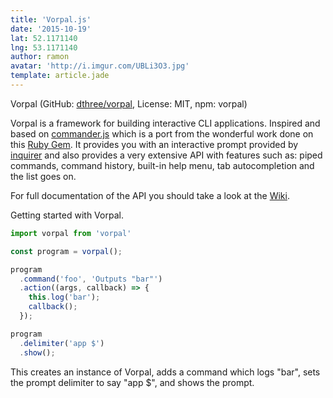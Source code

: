 ```yaml
---
title: 'Vorpal.js'
date: '2015-10-19'
lat: 52.1171140
lng: 53.1171140
author: ramon
avatar: 'http://i.imgur.com/UBLi3O3.jpg'
template: article.jade
---
```


Vorpal (GitHub: [dthree/vorpal](https://github.com/dthree/vorpal), License: MIT, npm: vorpal)

Vorpal is a framework for building interactive CLI applications. Inspired and based on [commander.js](https://www.npmjs.com/package/commander) which is a port from the wonderful work done on this [Ruby Gem](https://github.com/commander-rb/commander).
It provides you with an interactive prompt provided by [inquirer](https://www.npmjs.com/package/inquirer) and also provides a very extensive API with features such as: piped commands, command history, built-in help menu, tab autocompletion and the list goes on.

For full documentation of the API you should take a look at the [Wiki](https://github.com/dthree/vorpal/wiki).

Getting started with Vorpal.
```javascript
import vorpal from 'vorpal'

const program = vorpal();

program
  .command('foo', 'Outputs "bar"')
  .action((args, callback) => {
    this.log('bar');
    callback();
  });

program
  .delimiter('app $')
  .show();
```
This creates an instance of Vorpal, adds a command which logs "bar", sets the prompt delimiter to say "app $", and shows the prompt.
